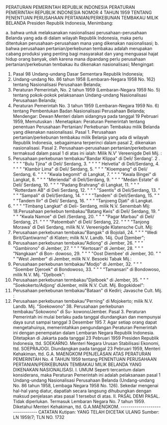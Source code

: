  PERATURAN PEMERINTAH REPUBLIK INDONESIA PERATURAN PEMERINTAH REPUBLIK INDONESIA NOMOR 4 TAHUN 1959 TENTANG PENENTUAN PERUSAHAAN PERTANIAN/PERKEBUNAN TEMBAKAU MILIK BELANDA Presiden Republik Indonesia,
Menimbang:

a. bahwa untuk melaksanakan nasionalisasi perusahaan-perusahaan Belanda yang ada di dalam wilayah Republik Indonesia, maka perlu ditentukan perusahaan-perusahaan mana yang dikenakan nasionalisasi;
b. bahwa perusahaan pertanian/perkebunan tembakau adalah merupakan cabang produksi yang penting bagi masyarakat dan yang menguasai hajat hidup orang banyak, oleh karena mana dipandang perlu perusahaan pertanian/perkebunan tembakau itu dikenakan nasionalisasi;
Mengingat:

1. Pasal 98 Undang-undang Dasar Sementara Republik Indonesia;
2. Undang-undang No. 86 tahun 1958 (Lembaran-Negara 1958 No. 162) tentang Nasionalisasi Perusahaan Belanda;
3. Peraturan Pemerintah, No. 2 tahun 1959 (Lembaran-Negara 1959 No. 5) tentang pokok-pokok pelaksanaan Undang-undang Nasionalisasi Perusahaan Belanda;
4. Peraturan Pemerintah No. 3 tahun 1959 (Lembaran-Negara 1959 No. 6) tentang Pembentukan Badan Nasionalisasi Perusahaan Belanda; Mendengar: Dewan Menteri dalam sidangnya pada tanggal 19 Pebruari 1959, Memutuskan : Menetapkan: Peraturan Pemerintah tentang penentuan Perusahaan Pertanian/ Perkebunan Tembakau milik Belanda yang dikenakan nasionalisasi. Pasal 1. Perusahaan pertanian/perkebunan tembakau milik Belanja yang ada di wilayah Republik Indonesia, sebagaimana terperinci dalam pasal 2, dikenakan nasionalisasi. Pasal 2. Perusahaan-perusahaan pertanian/perkebunan termaksud dalam pasal 1 di atas ini ialah: Milik N.V' Vereenigde Deli Mij. :
1. Perusahaan perkebunan tembakau"Bandar Klippa" di Deli/ Serdang'. 2 . " " " "Bulu Tjina" di Deli/ Serdang, 3. " " " " Helvetia" di Deli/Serdang, 4. " " " "Klambir Lima" di Deli/ Serdang, 5. " " " "Kloempang" di Deli/ Serdang, 6. " " " "Kwala begomit" di Langkat, 7. " " " "Kwala Bingei" di Langkat, 8. " " " "Meriendal" di Deli/Serdang, 9. " " " "Medan Estate" di Deli/ Serdang, 10. " " " "Padang Brahrang" di Langkat, 11. " " " "Rotterdam AB" di Deli Serdang, 12. " " " "Saentis" di Deli/Serdang, 13. " " " "Sampali" di Deli/Serdang, 14. " " " "Tandem" di Deli/Serdang, 15. " " " "Tandem Ilir" di Deli/ Serdang, 16. " " " "Tanjoeng Djati" di Langkat.
17. " " " "Timbang Langkat" di Deli- Serdang, milik N.V. Senembah Mij:
18.Perusahaan perkebun tembakau"Batang Kwis" di Deli/ Serdang, 19. " " " "Kwala Namoe" di Deli /Serdang, 20. " " " "Pagar Marbau" di Deli/ Serdang, 21. " " " "Patoembah" di Deli/ Serdang, 22. " " " "Tanjong Morawa' di Deli Serdang, milik N.V. Vereenigde Klatensche Cult. Mij:
23. Perusahaan perkebunan tembakau"Bangak" di Bojolali, 24. " " " "Wedi Birit/Gantiwarno" di Klaten; milik N.V. Landb.
14ij. Oud Djember";
25. Perusahaan perkebunan tembakau"Adiong" di Jember, 26. " " " "Gambirono" di Jember, 27. " " " "Kertosari" di Jember, 28. " " " "Nangkaan" di Bon- dowoso, 29. " " " "Oost Diembee' di Jember, 30. " " " "West Jember" di Jember, milik N.V. Besoeki Tabak Mij.:
31. Perusahaan perkebunan tembakau"Modjo" di Jember, 32. " " " "Soember Djeroek" di Bondowoso, 33. " " " "Tamansari" di Bondowoso, milik N.V. Mij. "Djelboek":
34. Perusahaan perkebunan termbakau"Djelboek" di Jember, 35. " " " "Soekokerto/Adjong' diJember, milik N.V. Cult. Mij. Bogokidoel":
36. Perusahaan perkebunan tembakau"Bataan" di Kediri; Javasche Cult. Mij. :
37. Perusahaan perkebunan tembakau"Perning" di Mojokerto; milik N.V. Landb. Mij. "Soekowono" 38. Perusahaan perkebunan tembakau"Sokowono" di Su- kowono/Jember. Pasal 3. Peraturan Pemerintah ini mulai berlaku pada tanggal diundangkan dan mempunyai daya surut sampai tanggal 3 Desember 195 7. Agar setiap orang dapat mengetahuinya, memerintahkan pengundangan Peraturan Pemerintah ini dengan penempatan dalam Lembaran Negara Republik Indonesia. Ditetapkan di Jakarta pada tanggal 23 Pebruari 1959 Presiden Republik Indonesia, ttd. SOEKARNO. Menteri Negara Urusan Stabilisasi Ekonomi, ttd. SOEPRAJOGI. Diundangkan pada tanggal 23 Pebruari 1959, Menteri Kehakiman, ttd. G.A. MAENGKOM PENJELASAN ATAS PERATURAN PEMERINTAH No. 4 TAHUN 1959 tentang PENENTUAN PERUSAHAAN PERTANIAN/PERKEBUNAN TEMBAKAU MILIK BELANDA YANG DIKENAKAN NASIONALISASI. I. UMUM Seperti tercantum dalam konsiderans, maka Peraturan Pemerintah ini adalah pelaksanaan pasal 1 Undang-undang Nasionalisasi Perusahaan Belanda (Undang-undang No. 86 tahun 1958, Lembaga Negara 1958 No. 126). Sekedar mengenai hal-hal yang diatur, dapatlah secara langsung dihubungkan dengan maksud penjelasan atas pasal 1 tersebut di atas. II. PASAL DEMI PASAL. Tidak diperlukan. Termasuk Lembaran Negara No. 7 tahun 1959. Diketahui Menteri Kehakiman, ttd. G.A.MAENGKOM. -------------------------------- CATATAN Kutipan: YANG TELAH DICETAK ULANG Sumber: LN 1959/7; TLN NO. 1732